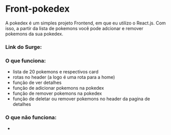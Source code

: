 # Front-pokedex

A pokedex é um simples projeto Frontend, em que eu utilizo o React.js. Com isso, a partir da lista de pokemons você pode adcionar e remover pokemons da sua pokedex.

### Link do Surge:


### O que funciona:
- lista de 20 pokemons e respectivos card
- rotas no header (a logo é uma rota para a home)
- função de ver detalhes
- função de adicionar pokemons na pokedex
- função de remover pokemons na pokedex
- função de deletar ou remover pokemons no header da pagina de detalhes

### O que não funciona: 
- 

